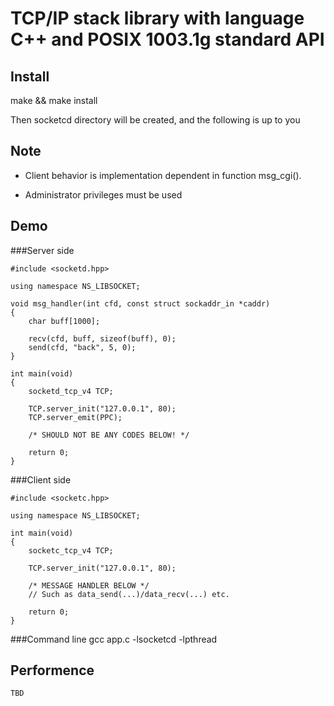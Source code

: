 # TCP/IP stack library with language C++ and POSIX 1003.1g standard API

## Install

make && make install

Then socketcd directory will be created, and the following is up to you 

## Note
* Client behavior is implementation dependent in function msg_cgi(). 

* Administrator privileges must be used 

## Demo

###Server side

    #include <socketd.hpp>

	using namespace NS_LIBSOCKET;

    void msg_handler(int cfd, const struct sockaddr_in *caddr)
    {
        char buff[1000];

        recv(cfd, buff, sizeof(buff), 0);
        send(cfd, "back", 5, 0);
    }

    int main(void)
    {
		socketd_tcp_v4 TCP;

		TCP.server_init("127.0.0.1", 80);
		TCP.server_emit(PPC);

        /* SHOULD NOT BE ANY CODES BELOW! */

        return 0;
    }


###Client side

    #include <socketc.hpp>

	using namespace NS_LIBSOCKET;

    int main(void)
    {
		socketc_tcp_v4 TCP;

		TCP.server_init("127.0.0.1", 80);

        /* MESSAGE HANDLER BELOW */
		// Such as data_send(...)/data_recv(...) etc.

        return 0;
    }

###Command line
    gcc app.c -lsocketcd -lpthread

## Performence
	TBD

